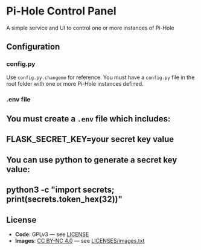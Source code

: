 # Pi-Hole Control Panel
A simple service and UI to control one or more instances of Pi-Hole

## Configuration

### config.py

Use `config.py.changeme` for reference.  You must have a `config.py` file in the root folder with one or more Pi-Hole instances defined.

### .env file

You must create a `.env` file which includes:
---
FLASK_SECRET_KEY=your secret key value
---

You can use python to generate a secret key value:
---
python3 -c "import secrets; print(secrets.token_hex(32))"
---

## License

- **Code**: GPLv3 — see [LICENSE](/LICENSES/LICENSE)
- **Images**: [CC BY-NC 4.0](https://creativecommons.org/licenses/by-nc/4.0/) — see [LICENSES/images.txt](LICENSES/images.txt)
